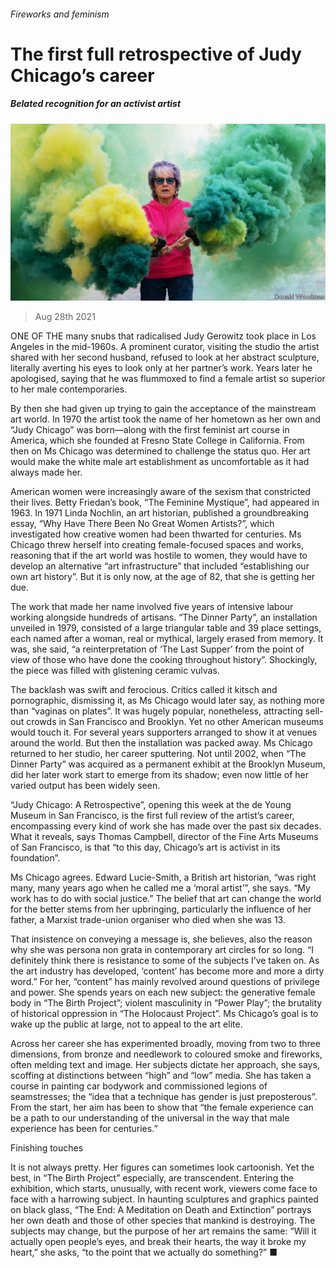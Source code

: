 ###### Fireworks and feminism

# The first full retrospective of Judy Chicago’s career 

##### Belated recognition for an activist artist 

![image](images/20210828_BKP002_0.jpg) 

> Aug 28th 2021 

ONE OF THE many snubs that radicalised Judy Gerowitz took place in Los Angeles in the mid-1960s. A prominent curator, visiting the studio the artist shared with her second husband, refused to look at her abstract sculpture, literally averting his eyes to look only at her partner’s work. Years later he apologised, saying that he was flummoxed to find a female artist so superior to her male contemporaries.

By then she had given up trying to gain the acceptance of the mainstream art world. In 1970 the artist took the name of her hometown as her own and “Judy Chicago” was born—along with the first feminist art course in America, which she founded at Fresno State College in California. From then on Ms Chicago was determined to challenge the status quo. Her art would make the white male art establishment as uncomfortable as it had always made her.


American women were increasingly aware of the sexism that constricted their lives. Betty Friedan’s book, “The Feminine Mystique”, had appeared in 1963. In 1971 Linda Nochlin, an art historian, published a groundbreaking essay, “Why Have There Been No Great Women Artists?”, which investigated how creative women had been thwarted for centuries. Ms Chicago threw herself into creating female-focused spaces and works, reasoning that if the art world was hostile to women, they would have to develop an alternative “art infrastructure” that included “establishing our own art history”. But it is only now, at the age of 82, that she is getting her due.

The work that made her name involved five years of intensive labour working alongside hundreds of artisans. “The Dinner Party”, an installation unveiled in 1979, consisted of a large triangular table and 39 place settings, each named after a woman, real or mythical, largely erased from memory. It was, she said, “a reinterpretation of ‘The Last Supper’ from the point of view of those who have done the cooking throughout history”. Shockingly, the piece was filled with glistening ceramic vulvas.

The backlash was swift and ferocious. Critics called it kitsch and pornographic, dismissing it, as Ms Chicago would later say, as nothing more than “vaginas on plates”. It was hugely popular, nonetheless, attracting sell-out crowds in San Francisco and Brooklyn. Yet no other American museums would touch it. For several years supporters arranged to show it at venues around the world. But then the installation was packed away. Ms Chicago returned to her studio, her career sputtering. Not until 2002, when “The Dinner Party” was acquired as a permanent exhibit at the Brooklyn Museum, did her later work start to emerge from its shadow; even now little of her varied output has been widely seen.

“Judy Chicago: A Retrospective”, opening this week at the de Young Museum in San Francisco, is the first full review of the artist’s career, encompassing every kind of work she has made over the past six decades. What it reveals, says Thomas Campbell, director of the Fine Arts Museums of San Francisco, is that “to this day, Chicago’s art is activist in its foundation”.

Ms Chicago agrees. Edward Lucie-Smith, a British art historian, “was right many, many years ago when he called me a ‘moral artist’”, she says. “My work has to do with social justice.” The belief that art can change the world for the better stems from her upbringing, particularly the influence of her father, a Marxist trade-union organiser who died when she was 13.

That insistence on conveying a message is, she believes, also the reason why she was persona non grata in contemporary art circles for so long. “I definitely think there is resistance to some of the subjects I’ve taken on. As the art industry has developed, ‘content’ has become more and more a dirty word.” For her, “content” has mainly revolved around questions of privilege and power. She spends years on each new subject: the generative female body in “The Birth Project”; violent masculinity in “Power Play”; the brutality of historical oppression in “The Holocaust Project”. Ms Chicago’s goal is to wake up the public at large, not to appeal to the art elite.

Across her career she has experimented broadly, moving from two to three dimensions, from bronze and needlework to coloured smoke and fireworks, often melding text and image. Her subjects dictate her approach, she says, scoffing at distinctions between “high” and “low” media. She has taken a course in painting car bodywork and commissioned legions of seamstresses; the “idea that a technique has gender is just preposterous”. From the start, her aim has been to show that “the female experience can be a path to our understanding of the universal in the way that male experience has been for centuries.”

Finishing touches

It is not always pretty. Her figures can sometimes look cartoonish. Yet the best, in “The Birth Project” especially, are transcendent. Entering the exhibition, which starts, unusually, with recent work, viewers come face to face with a harrowing subject. In haunting sculptures and graphics painted on black glass, “The End: A Meditation on Death and Extinction” portrays her own death and those of other species that mankind is destroying. The subjects may change, but the purpose of her art remains the same: “Will it actually open people’s eyes, and break their hearts, the way it broke my heart,” she asks, “to the point that we actually do something?” ■

